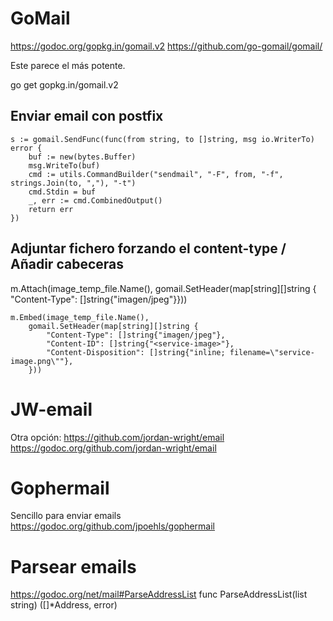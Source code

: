 # GoMail
https://godoc.org/gopkg.in/gomail.v2
https://github.com/go-gomail/gomail/

Este parece el más potente.

go get gopkg.in/gomail.v2

## Enviar email con postfix
	s := gomail.SendFunc(func(from string, to []string, msg io.WriterTo) error {
		buf := new(bytes.Buffer)
		msg.WriteTo(buf)
		cmd := utils.CommandBuilder("sendmail", "-F", from, "-f", strings.Join(to, ","), "-t")
		cmd.Stdin = buf
		_, err := cmd.CombinedOutput()
		return err
	})

## Adjuntar fichero forzando el content-type / Añadir cabeceras
  m.Attach(image_temp_file.Name(),
      gomail.SetHeader(map[string][]string { "Content-Type": []string{"imagen/jpeg"}}))

	m.Embed(image_temp_file.Name(),
		gomail.SetHeader(map[string][]string {
			"Content-Type": []string{"imagen/jpeg"},
			"Content-ID": []string{"<service-image>"},
			"Content-Disposition": []string{"inline; filename=\"service-image.png\""},
		}))



# JW-email
Otra opción:
https://github.com/jordan-wright/email
https://godoc.org/github.com/jordan-wright/email


# Gophermail
Sencillo para enviar emails
https://godoc.org/github.com/jpoehls/gophermail


# Parsear emails
https://godoc.org/net/mail#ParseAddressList
func ParseAddressList(list string) ([]*Address, error)

